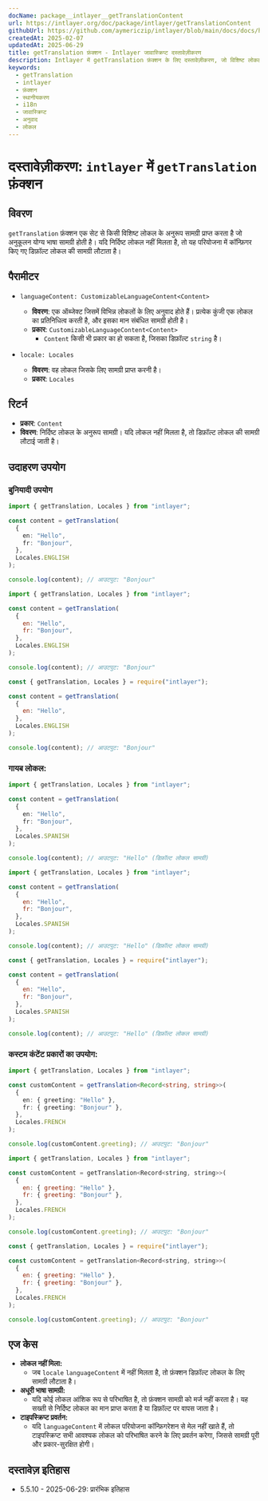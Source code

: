 ```yaml
---
docName: package__intlayer__getTranslationContent
url: https://intlayer.org/doc/package/intlayer/getTranslationContent
githubUrl: https://github.com/aymericzip/intlayer/blob/main/docs/docs/hi/packages/intlayer/getTranslationContent.md
createdAt: 2025-02-07
updatedAt: 2025-06-29
title: getTranslation फ़ंक्शन - Intlayer जावास्क्रिप्ट दस्तावेज़ीकरण
description: Intlayer में getTranslation फ़ंक्शन के लिए दस्तावेज़ीकरण, जो विशिष्ट लोकल के लिए स्थानीयकृत सामग्री प्राप्त करता है और डिफ़ॉल्ट लोकल पर वापस लौटता है।
keywords:
  - getTranslation
  - intlayer
  - फ़ंक्शन
  - स्थानीयकरण
  - i18n
  - जावास्क्रिप्ट
  - अनुवाद
  - लोकल
---
```


# दस्तावेज़ीकरण: `intlayer` में `getTranslation` फ़ंक्शन

## विवरण

`getTranslation` फ़ंक्शन एक सेट से किसी विशिष्ट लोकल के अनुरूप सामग्री प्राप्त करता है जो अनुकूलन योग्य भाषा सामग्री होती है। यदि निर्दिष्ट लोकल नहीं मिलता है, तो यह परियोजना में कॉन्फ़िगर किए गए डिफ़ॉल्ट लोकल की सामग्री लौटाता है।

## पैरामीटर

- `languageContent: CustomizableLanguageContent<Content>`

  - **विवरण**: एक ऑब्जेक्ट जिसमें विभिन्न लोकलों के लिए अनुवाद होते हैं। प्रत्येक कुंजी एक लोकल का प्रतिनिधित्व करती है, और इसका मान संबंधित सामग्री होती है।
  - **प्रकार**: `CustomizableLanguageContent<Content>`
    - `Content` किसी भी प्रकार का हो सकता है, जिसका डिफ़ॉल्ट `string` है।

- `locale: Locales`

  - **विवरण**: वह लोकल जिसके लिए सामग्री प्राप्त करनी है।
  - **प्रकार**: `Locales`

## रिटर्न

- **प्रकार**: `Content`
- **विवरण**: निर्दिष्ट लोकल के अनुरूप सामग्री। यदि लोकल नहीं मिलता है, तो डिफ़ॉल्ट लोकल की सामग्री लौटाई जाती है।

## उदाहरण उपयोग

### बुनियादी उपयोग

```typescript codeFormat="typescript"
import { getTranslation, Locales } from "intlayer";

const content = getTranslation(
  {
    en: "Hello",
    fr: "Bonjour",
  },
  Locales.ENGLISH
);

console.log(content); // आउटपुट: "Bonjour"
```

```javascript codeFormat="esm"
import { getTranslation, Locales } from "intlayer";

const content = getTranslation(
  {
    en: "Hello",
    fr: "Bonjour",
  },
  Locales.ENGLISH
);

console.log(content); // आउटपुट: "Bonjour"
```

```javascript codeFormat="commonjs"
const { getTranslation, Locales } = require("intlayer");

const content = getTranslation(
  {
    en: "Hello",
  },
  Locales.ENGLISH
);

console.log(content); // आउटपुट: "Bonjour"
```

### गायब लोकल:

```typescript codeFormat="typescript"
import { getTranslation, Locales } from "intlayer";

const content = getTranslation(
  {
    en: "Hello",
    fr: "Bonjour",
  },
  Locales.SPANISH
);

console.log(content); // आउटपुट: "Hello" (डिफ़ॉल्ट लोकल सामग्री)
```

```javascript codeFormat="esm"
import { getTranslation, Locales } from "intlayer";

const content = getTranslation(
  {
    en: "Hello",
    fr: "Bonjour",
  },
  Locales.SPANISH
);

console.log(content); // आउटपुट: "Hello" (डिफ़ॉल्ट लोकल सामग्री)
```

```javascript codeFormat="commonjs"
const { getTranslation, Locales } = require("intlayer");

const content = getTranslation(
  {
    en: "Hello",
    fr: "Bonjour",
  },
  Locales.SPANISH
);

console.log(content); // आउटपुट: "Hello" (डिफ़ॉल्ट लोकल सामग्री)
```

### कस्टम कंटेंट प्रकारों का उपयोग:

```typescript codeFormat="typescript"
import { getTranslation, Locales } from "intlayer";

const customContent = getTranslation<Record<string, string>>(
  {
    en: { greeting: "Hello" },
    fr: { greeting: "Bonjour" },
  },
  Locales.FRENCH
);

console.log(customContent.greeting); // आउटपुट: "Bonjour"
```

```javascript codeFormat="esm"
import { getTranslation, Locales } from "intlayer";

const customContent = getTranslation<Record<string, string>>(
  {
    en: { greeting: "Hello" },
    fr: { greeting: "Bonjour" },
  },
  Locales.FRENCH
);

console.log(customContent.greeting); // आउटपुट: "Bonjour"
```

```javascript codeFormat="commonjs"
const { getTranslation, Locales } = require("intlayer");

const customContent = getTranslation<Record<string, string>>(
  {
    en: { greeting: "Hello" },
    fr: { greeting: "Bonjour" },
  },
  Locales.FRENCH
);

console.log(customContent.greeting); // आउटपुट: "Bonjour"
```

## एज केस

- **लोकल नहीं मिला:**
  - जब `locale` `languageContent` में नहीं मिलता है, तो फ़ंक्शन डिफ़ॉल्ट लोकल के लिए सामग्री लौटाता है।
- **अधूरी भाषा सामग्री:**
  - यदि कोई लोकल आंशिक रूप से परिभाषित है, तो फ़ंक्शन सामग्री को मर्ज नहीं करता है। यह सख्ती से निर्दिष्ट लोकल का मान प्राप्त करता है या डिफ़ॉल्ट पर वापस जाता है।
- **टाइपस्क्रिप्ट प्रवर्तन:**
  - यदि `languageContent` में लोकल परियोजना कॉन्फ़िगरेशन से मेल नहीं खाते हैं, तो टाइपस्क्रिप्ट सभी आवश्यक लोकल को परिभाषित करने के लिए प्रवर्तन करेगा, जिससे सामग्री पूरी और प्रकार-सुरक्षित होगी।

## दस्तावेज़ इतिहास

- 5.5.10 - 2025-06-29: प्रारंभिक इतिहास
